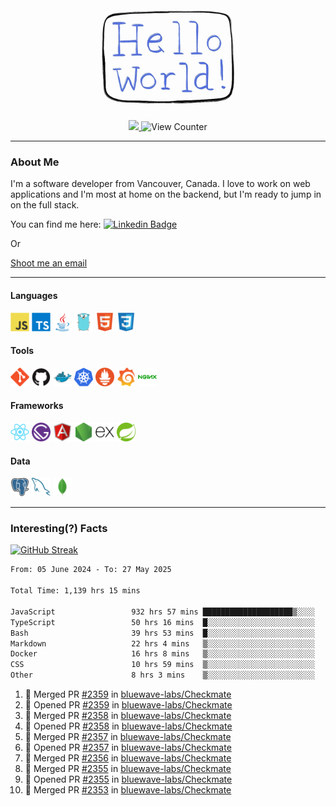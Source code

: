 <div align="center">
    <img src="./img/hello_world.webp" height="200px" width="">
    <div>
        <a href="https://www.linkedin.com/in/ajhollid">
            <img src="https://img.shields.io/badge/LinkedIn-blue"/>
        </a>
        <img src="https://komarev.com/ghpvc/?username=ajhollid&color=yellow" alt="View Counter">
    </div>
</div>

---

### About Me

I'm a software developer from Vancouver, Canada. I love to work on web applications and I'm most at home on the backend, but I'm ready to jump in on the full stack.

You can find me here: [![Linkedin Badge](https://img.shields.io/badge/-ajhollid-blue?style=flat&logo=Linkedin&logoColor=white)](https://www.linkedin.com/in/ajhollid)

Or

[Shoot me an email](mailto:ajhollid@gmail.com)

---

#### Languages

<div>
    <img src="./img/devicons/javascript-original.svg" width=30 height=30 alt="JavaScript">
    <img src="/img/devicons/typescript-original.svg" width=30 height=30 alt="TypeScript">
    <img src="./img/devicons/java-original.svg" width=30 height=30 alt="Java">
    <img src="./img/devicons/go-original.svg" width=30 height=30 alt="Golang">
    <img src="./img/devicons/html5-original.svg" width=30 height=30 alt="HTML 5">
    <img src="./img/devicons/css3-original.svg" width=30 height=30 alt="CSS 3">
</div>

#### Tools

<div>
    <img src="./img/devicons/git-original.svg" width=30 height=30 alt="Git">
    <img src="./img/devicons/github-original.svg" width=30 height=30 alt="Github">
    <img src="./img/devicons/docker-original.svg" width=30 
    height=30 alt="Docker">
    <img src="./img/devicons/kubernetes-original.svg" width=30 height=30 alt="K8">
    <img src="./img/devicons/prometheus-original.svg" width=30 height=30 alt="Prometheus">
    <img src="./img/devicons/grafana-original.svg" width=30 height=30 alt="Grafana">
    <img src="./img/devicons/nginx-original.svg" width=30 height=30 alt="Nginx">
</div>

#### Frameworks

<div>
    <img src="./img/devicons/react-original.svg" width=30 height=30 alt="React">
    <img src="./img/devicons/gatsby-original.svg" width=30 height=30 alt="Gatsby">
    <img src="./img/devicons/angularjs-original.svg" width=30 height=30 alt="AngularJS">
    <img src="./img/devicons/nodejs-original.svg" width=30 height=30 alt="NodeJS">
    <img src="./img/devicons/express-original.svg" width=30 height=30 alt="Express">
    <img src="./img/devicons/spring-original.svg" width=30 height=30 alt="Spring">
</div>

#### Data

<div>
    <img src="./img/devicons/postgresql-original.svg" width=30 height=30 alt="Postgresql">
    <img src="./img/devicons/mysql-original.svg" width=30 height=30 alt="Mysql">
    <img src="./img/devicons/mongodb-original.svg" width=30 height=30 alt="MongoDB">
</div>

---

### Interesting(?) Facts

[![GitHub Streak](http://github-readme-streak-stats.herokuapp.com?user=ajhollid)](https://git.io/streak-stats)

 <!--START_SECTION:waka-->

```txt
From: 05 June 2024 - To: 27 May 2025

Total Time: 1,139 hrs 15 mins

JavaScript                 932 hrs 57 mins ████████████████████▒░░░░   81.32 %
TypeScript                 50 hrs 16 mins  █░░░░░░░░░░░░░░░░░░░░░░░░   04.38 %
Bash                       39 hrs 53 mins  █░░░░░░░░░░░░░░░░░░░░░░░░   03.48 %
Markdown                   22 hrs 4 mins   ▒░░░░░░░░░░░░░░░░░░░░░░░░   01.92 %
Docker                     16 hrs 8 mins   ▒░░░░░░░░░░░░░░░░░░░░░░░░   01.41 %
CSS                        10 hrs 59 mins  ▒░░░░░░░░░░░░░░░░░░░░░░░░   00.96 %
Other                      8 hrs 3 mins    ▒░░░░░░░░░░░░░░░░░░░░░░░░   00.70 %
```

<!--END_SECTION:waka-->


<!--START_SECTION:activity-->
1. 🎉 Merged PR [#2359](https://github.com/bluewave-labs/Checkmate/pull/2359) in [bluewave-labs/Checkmate](https://github.com/bluewave-labs/Checkmate)
2. 💪 Opened PR [#2359](https://github.com/bluewave-labs/Checkmate/pull/2359) in [bluewave-labs/Checkmate](https://github.com/bluewave-labs/Checkmate)
3. 🎉 Merged PR [#2358](https://github.com/bluewave-labs/Checkmate/pull/2358) in [bluewave-labs/Checkmate](https://github.com/bluewave-labs/Checkmate)
4. 💪 Opened PR [#2358](https://github.com/bluewave-labs/Checkmate/pull/2358) in [bluewave-labs/Checkmate](https://github.com/bluewave-labs/Checkmate)
5. 🎉 Merged PR [#2357](https://github.com/bluewave-labs/Checkmate/pull/2357) in [bluewave-labs/Checkmate](https://github.com/bluewave-labs/Checkmate)
6. 💪 Opened PR [#2357](https://github.com/bluewave-labs/Checkmate/pull/2357) in [bluewave-labs/Checkmate](https://github.com/bluewave-labs/Checkmate)
7. 🎉 Merged PR [#2356](https://github.com/bluewave-labs/Checkmate/pull/2356) in [bluewave-labs/Checkmate](https://github.com/bluewave-labs/Checkmate)
8. 🎉 Merged PR [#2355](https://github.com/bluewave-labs/Checkmate/pull/2355) in [bluewave-labs/Checkmate](https://github.com/bluewave-labs/Checkmate)
9. 💪 Opened PR [#2355](https://github.com/bluewave-labs/Checkmate/pull/2355) in [bluewave-labs/Checkmate](https://github.com/bluewave-labs/Checkmate)
10. 🎉 Merged PR [#2353](https://github.com/bluewave-labs/Checkmate/pull/2353) in [bluewave-labs/Checkmate](https://github.com/bluewave-labs/Checkmate)
<!--END_SECTION:activity-->
